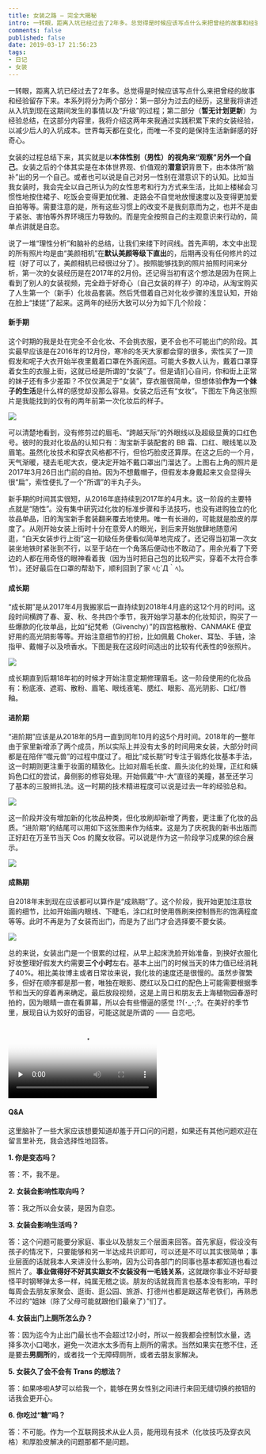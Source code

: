 ```yaml
---
title: 女装之路 — 完全大揭秘
intro: 一转眼，距离入坑已经过去了2年多。总觉得是时候应该写点什么来把曾经的故事和经验留存下来。本系列将分为两个部分：第一部分为过去的经历，这里我将讲述从入坑到现在这期间发生的事情以及“升级”的过程；第二部分为经验总结，在这部分内容里，我将介绍这两年来我通过实践积累下来的女装经验，以减少后人的入坑成本。世界每天都在变化，而唯一不变的是保持生活新鲜感的好奇心。
comments: false
published: false
date: 2019-03-17 21:56:23
tags:
- 日记
- 女装
---
```


一转眼，距离入坑已经过去了2年多。总觉得是时候应该写点什么来把曾经的故事和经验留存下来。本系列将分为两个部分：第一部分为过去的经历，这里我将讲述从入坑到现在这期间发生的事情以及“升级”的过程；第二部分（**暂无计划更新**）为经验总结，在这部分内容里，我将介绍这两年来我通过实践积累下来的女装经验，以减少后人的入坑成本。世界每天都在变化，而唯一不变的是保持生活新鲜感的好奇心。

女装的过程总结下来，其实就是以**本体性别（男性）的视角来“观察”另外一个自己**。女装之后的个体其实是在本体世界观、价值观的**潜意识**背景下，由本体所“脑补”出的另一个自己。或者也可以说是自己对另一性别在潜意识下的认知。比如当我女装时，我会完全以自己所认为的女性思考和行为方式来生活，比如上楼梯会习惯性地按住裙子、吃饭会变得更加优雅、走路会不自觉地放慢速度以及变得更加爱自拍等等。需要注意的是，所有这些习惯上的改变不是我刻意而为之，也并不是由于紧张、害怕等外界环境压力导致的。而是完全按照自己的主观意识来行动的，简单点讲就是自恋。

说了一堆“理性分析”和脑补的总结，让我们来缕下时间线。首先声明，本文中出现的所有照片均是由“美颜相机”在**默认美颜等级下直出**的，后期再没有任何修片的过程（好了可以了，美颜相机已经很过分了）。按照能够找到的照片拍照时间来分析，第一次的女装经历是在2017年的2月份。还记得当初有这个想法是因为在网上看到了别人的女装视频，完全趋于好奇心（自己女装的样子）的冲动，从淘宝购买了人生第一个（新手）化妆品套装。然后凭借着自己对化妆步骤的浅显认知，开始在脸上“揉搓”了起来。这两年的经历大致可以分为如下几个阶段：

#### 新手期

这个时期的我是处在完全不会化妆、不会挑衣服，更不会也不可能出门的阶段。其实最早应该是在2016年的12月份，寒冷的冬天大家都会穿的很多，索性买了一顶假发和呢子大衣开始半夜里戴着口罩在外面闲逛。可能大多数人认为，戴着口罩穿着女生的衣服上街，这就已经是所谓的“女装”了。但是请扪心自问，你和街上正常的妹子还有多少差距？不仅仅满足于“女装”，穿衣服很简单，但想体验**作为一个妹子的生活**是什么样的感觉却没那么容易。女装之后还有“女妆”。下图左下角这张照片是我能找到的仅有的两年前第一次化妆后的样子。

![](1.jpg)

可以清楚地看到，没有修剪过的眉毛、“跨越天际”的外眼线以及超级显黄的口红色号。彼时的我对化妆品的认知只有：淘宝新手装配套的 BB 霜、口红、眼线笔以及眉笔。虽然化妆技术和穿衣风格都不行，但恰巧脸皮还算厚。在这之后的一个月，天气渐暖，褪去毛呢大衣，便决定开始不戴口罩出门溜达了。上图右上角的照片是2017年3月26日出门前的自拍。因为不想戴帽子，但假发本身戴起来又会显得头很“扁”，索性便扎了一个“所谓”的半丸子头。

新手期的时间其实很短，从2016年底持续到2017年的4月末。这一阶段的主要特点就是“随性”。没有集中研究过化妆的标准步骤和手法技巧，也没有进购独立的化妆品单品，旧的淘宝新手套装翻来覆去地使用。唯一有长进的，可能就是脸皮的厚度了。从刚开始女装上街时十分在意旁人的眼光，到后来开始放肆地随意闲逛，“白天女装步行上街”这一初级任务便看似简单地完成了。还记得当初第一次女装坐地铁时紧张到不行，以至于站在一个角落后便动也不敢动了。用余光看了下旁边的人都在用奇怪的眼神看着我（因为当时把自己包的比较严实，穿着不太符合季节）。还好最后在口罩的帮助下，顺利回到了家 ﾍ(;´Д｀ﾍ)。


#### 成长期

“成长期”是从2017年4月我搬家后一直持续到2018年4月底的这12个月的时间。这段时间横跨了春、夏、秋、冬共四个季节，我开始学习基本的化妆知识，购买了一些爆款的化妆单品，比如“纪梵希（Givenchy）”的四宫格散粉、CANMAKE 便宜好用的高光阴影等等。开始注意细节的打扮，比如佩戴 Choker、耳坠、手链，涂指甲、戴帽子以及喷香水。下图是我在这段时间选出的比较有代表性的9张照片。

![](3.jpg)

成长期直到后期18年初的时候才开始注意定期修理眉毛。这一阶段使用的化妆品有：粉底液、遮瑕、散粉、眉笔、眼线液笔、腮红、眼影、高光阴影、口红/唇釉。

#### 进阶期

“进阶期”应该是从2018年的5月一直到同年10月的这5个月时间。2018年的一整年由于家里新增添了两个成员，所以实际上并没有太多的时间用来女装，大部分时间都是在陪伴“噬元兽”的过程中度过了。相比“成长期”时专注于锻炼化妆基本手法，这一时期则更注重于妆面的精致化。比如对眉毛长度、眉头淡化的处理，正红和姨妈色口红的尝试，鼻侧影的修容处理。开始佩戴“中-大”直径的美瞳，甚至还学习了基本的三股辫扎法。这一时期的技术精进程度可以说是过去一年的经验总和。

![](4.jpg)

这一阶段并没有增加新的化妆品种类，但化妆刷却新增了两套，更注重了化妆的品质。“进阶期”的结尾可以用如下这张图来作为结束。这是为了庆祝我的新书出版而正好赶在万圣节当天 Cos 的魔女妆容。可以说是作为这一阶段学习成果的综合展示。

![](5.jpg)


#### 成熟期

自2018年末到现在应该都可以算作是“成熟期”了。这个阶段，我开始更加注意妆面的细节，比如开始画内眼线、下睫毛，涂口红时使用唇刷来控制唇形的饱满程度等等。此时不再是为了女装而出门，而是为了出门才会选择要不要女装。

![](6.jpg)

总的来说，女装出门是一个很累的过程，从早上起床洗脸开始准备，到换好衣服化好妆整理好假发大约需要**三个小时**左右。基本上出门的时候当天的体力值已经消耗了40%。相比美妆博主或者日常妆来说，我化妆的速度还是很慢的。虽然步骤繁多，但好在顺序都是那一套，唯独在眼影、腮红以及口红的配色上可能需要根据季节和当天的穿着再来确定。最后放段视频，这是上周日和朋友去上海植物园春游时拍的，因为眼睛一直在看屏幕，所以会有些懵逼的感觉 !?(･_･;?。在美好的季节里，展现自认为姣好的面容，可能这就是所谓的 —— 自恋吧。

<video id="video" controls preload="none" src="7.mp4" poster="8.jpg"></video>

#### Q&A

这里脑补了一些大家应该想要知道却羞于开口问的问题，如果还有其他问题欢迎在留言里补充，我会选择性地回答。

**1. 你是变态吗？**

答：不，我不是。

**2. 女装会影响性取向吗？**

答：我之所以会女装，是因为自恋。

**3. 女装会影响生活吗？**

答：这个问题可能要分家庭、事业以及朋友三个层面来回答。首先家庭，假设没有孩子的情况下，只要能够和另一半达成共识即可，可以还是不可以其实很简单；事业层面的话就我本人来讲没什么影响，因为公司各部门的同事也基本都知道也看过照片了。**事业做得好不好其实跟女不女装没有一毛钱关系**，这就跟你事业不好却要怪平时钢琴弹太多一样，纯属无稽之谈。朋友的话就我而言也基本没有影响，平时每周会去朋友家聚会、逛街、逛公园、旅游、打德州也都是跟这帮老铁们，再熟悉不过的“姐妹（除了父母可能就跟他们最亲了）”们了。

**4. 女装出门上厕所怎么办？**

答：因为迄今为止出门最长也不会超过12小时，所以一般我都会控制饮水量，选择多次小口喝水，避免一次进水太多而有上厕所的需求。当然如果实在憋不住，还是要去**男厕所**的，或者找一个无障碍厕所，或者去朋友家解决。

**5. 女装久了会不会有 Trans 的想法？**

答：如果哆啦A梦可以给我一个，能够在男女性别之间进行来回无缝切换的按钮的话我会更开心。

**6. 你吃过“糖”吗？**

答：不可能。作为一个互联网技术从业人员，能用现有技术（化妆技巧及穿衣风格）和厚脸皮解决的问题那都不是问题。
